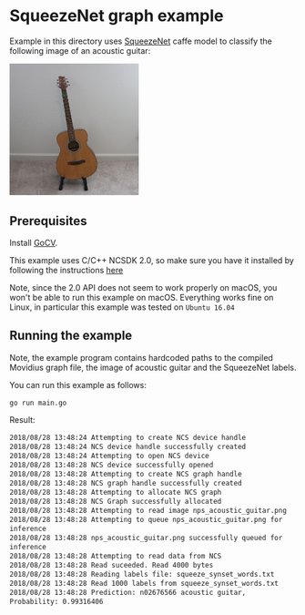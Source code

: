 # SqueezeNet graph example

Example in this directory uses [SqueezeNet](https://arxiv.org/abs/1602.07360) caffe model to classify the following image of an acoustic guitar:

<img src="./nps_acoustic_guitar.png" alt="acoustic guitar" width="227">

## Prerequisites

Install [GoCV](https://github.com/hybridgroup/gocv/#how-to-install).

This example uses C/C++ NCSDK 2.0, so make sure you have it installed by following the instructions [here](https://movidius.github.io/ncsdk/install.html)

Note, since the 2.0 API does not seem to work properly on macOS, you won't be able to run this example on macOS. Everything works fine on Linux, in particular this example was tested on `Ubuntu 16.04`

## Running the example

Note, the example program contains hardcoded paths to the compiled Movidius graph file, the image of acoustic guitar and the SqueezeNet labels.

You can run this example as follows:

```console
go run main.go
```

Result:

```console
2018/08/28 13:48:24 Attempting to create NCS device handle
2018/08/28 13:48:24 NCS device handle successfully created
2018/08/28 13:48:24 Attempting to open NCS device
2018/08/28 13:48:28 NCS device successfully opened
2018/08/28 13:48:28 Attempting to create NCS graph handle
2018/08/28 13:48:28 NCS graph handle successfully created
2018/08/28 13:48:28 Attempting to allocate NCS graph
2018/08/28 13:48:28 NCS Graph successfully allocated
2018/08/28 13:48:28 Attempting to read image nps_acoustic_guitar.png
2018/08/28 13:48:28 Attempting to queue nps_acoustic_guitar.png for inference
2018/08/28 13:48:28 nps_acoustic_guitar.png successfully queued for inference
2018/08/28 13:48:28 Attempting to read data from NCS
2018/08/28 13:48:28 Read suceeded. Read 4000 bytes
2018/08/28 13:48:28 Reading labels file: squeeze_synset_words.txt
2018/08/28 13:48:28 Read 1000 labels from squeeze_synset_words.txt
2018/08/28 13:48:28 Prediction: n02676566 acoustic guitar, Probability: 0.99316406
```
